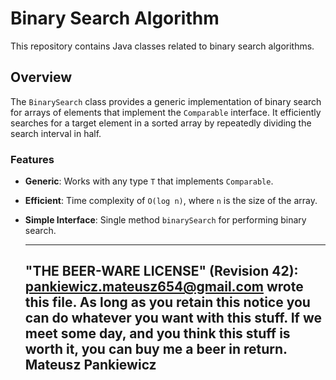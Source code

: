 # Binary Search Algorithm

This repository contains Java classes related to binary search algorithms.

## Overview

The `BinarySearch` class provides a generic implementation of binary search for arrays of elements that implement the `Comparable` interface. It efficiently searches for a target element in a sorted array by repeatedly dividing the search interval in half.

### Features

- **Generic**: Works with any type `T` that implements `Comparable`.
- **Efficient**: Time complexity of `O(log n)`, where `n` is the size of the array.
- **Simple Interface**: Single method `binarySearch` for performing binary search.

  ----------------------------------------------------------------------------
  "THE BEER-WARE LICENSE" (Revision 42):
  <pankiewicz.mateusz654@gmail.com> wrote this file. As long as you retain this notice you
  can do whatever you want with this stuff. If we meet some day, and you think
  this stuff is worth it, you can buy me a beer in return.
  Mateusz Pankiewicz
  ----------------------------------------------------------------------------

